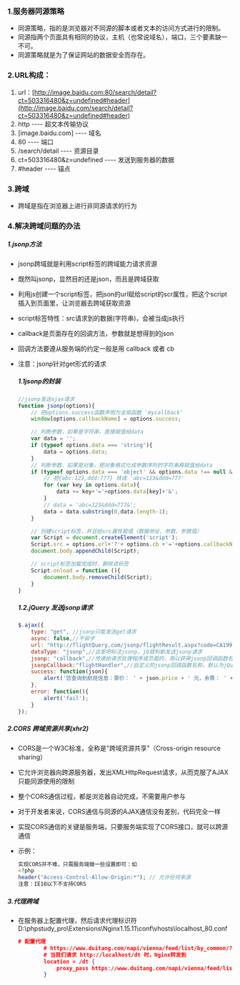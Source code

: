 ### 1.服务器同源策略

- 同源策略，指的是浏览器对不同源的脚本或者文本的访问方式进行的限制。
- 同源指两个页面具有相同的协议，主机（也常说域名），端口，三个要素缺一不可。
- 同源策略就是为了保证网站的数据安全而存在。

### 2.URL构成：

1. url：[http://image.baidu.com:80/search/detail?ct=503316480&z=undefined#header](http://image.baidu.com/search/detail?ct=503316480&z=undefined#header)
2. http ---- 超文本传输协议
3. [image.baidu.com] ---- 域名
4. 80 ---- 端口
5. /search/detail ---- 资源目录
6. ct=503316480&z=undefined ---- 发送到服务器的数据
7. #header ---- 锚点

### 3.跨域

* 跨域是指在浏览器上进行非同源请求的行为

### 4.解决跨域问题的办法

##### 	1.jsonp方法

- jsonp跨域就是利用script标签的跨域能力请求资源

- 既然叫jsonp，显然目的还是json，而且是跨域获取

- 利用js创建一个script标签，把json的url赋给script的scr属性，把这个script插入到页面里，让浏览器去跨域获取资源

- script标签特性：src请求到的数据(字符串)，会被当成js执行

- callback是页面存在的回调方法，参数就是想得到的json

- 回调方法要遵从服务端的约定一般是用 callback 或者 cb

- 注意：jsonp针对get形式的请求

  ##### 1.1jsonp的封装

  ```javascript
  //jsonp发送ajax请求
  function jsonp(options){
      // 把options.success函数声明为全局函数 'mycallback'
      window[options.callbackName] = options.success;
  
      // 判断参数，如果是字符串，直接赋值给data
      var data = '';
      if (typeof options.data === 'string'){
          data = options.data;
      }
      // 判断参数，如果是对象，把对象格式化成参数序列的字符串再赋值给data
      if (typeof options.data === 'object' && options.data !== null && options.data.constructor === Object){
          // 把{abc:123,ddd:777} 转成 'abc=123&ddd=777'
          for (var key in options.data){
              data += key+'='+options.data[key]+'&';
          }
          // data = 'abc=123&ddd=777&';
          data = data.substring(0,data.length-1);
      }
  
      // 创建script标签，并且给src属性赋值（数据地址、参数、参数值）
      var Script = document.createElement('script');
      Script.src = options.url+'?'+ options.cb +'='+options.callbackName+'&'+data;
      document.body.appendChild(Script);
  
      // script标签加载完成时，删除该标签
      Script.onload = function (){
          document.body.removeChild(Script);
      }
  }
  ```

  ##### 1.2.jQuery 发送jsonp请求

  ```javascript
  $.ajax({
      type: "get", //jsonp只能发送get请求
      async: false,//不异步
      url: "http://flightQuery.com/jsonp/flightResult.aspx?code=CA1998",
      dataType: "jsonp",//这里吧标注jsonp，jQ就判断发送jsonp请求
      jsonp: "callback",//传递给请求处理程序或页面的，用以获得jsonp回调函数名的参数名                                 (一般默认为:callback)
      jsonpCallback:"flightHandler",//自定义的jsonp回调函数名称，默认为jQuery自动                                             生成的随机函数名，也可以写"?"，jQuery会自动为你处理数据
      success: function(json){
          alert('您查询到航班信息：票价： ' + json.price + ' 元，余票： ' + json.tickets + ' 张。');
      },
      error: function(){
          alert('fail');
      }
  });
  
  ```

##### 2.CORS 跨域资源共享(xhr2)

- CORS是一个W3C标准，全称是"跨域资源共享"（Cross-origin resource sharing）

- 它允许浏览器向跨源服务器，发出XMLHttpRequest请求，从而克服了AJAX只能同源使用的限制

- 整个CORS通信过程，都是浏览器自动完成，不需要用户参与

- 对于开发者来说，CORS通信与同源的AJAX通信没有差别，代码完全一样

- 实现CORS通信的关键是服务端，只要服务端实现了CORS接口，就可以跨源通信

- 示例：

  ```php
  实现CORS并不难，只需服务端做一些设置即可：如
  <?php
  header("Access-Control-Allow-Origin:*"); // 允许任何来源
  注意：IE10以下不支持CORS
  ```

##### 3.代理跨域

- 在服务器上配置代理，然后请求代理标识符D:\phpstudy_pro\Extensions\Nginx1.15.11\conf\vhosts\localhost_80.conf

  ```json
  # 配置代理
          # https://www.duitang.com/napi/vienna/feed/list/by_common/?start=0&limit=18
          # 当我们请求 http://localhost/dt 时，Nginx转发到			 		 https://www.duitang.com/napi/vienna/feed/list/by_common/
          location = /dt {
              proxy_pass https://www.duitang.com/napi/vienna/feed/list/by_common/;
          }
  ```

  
